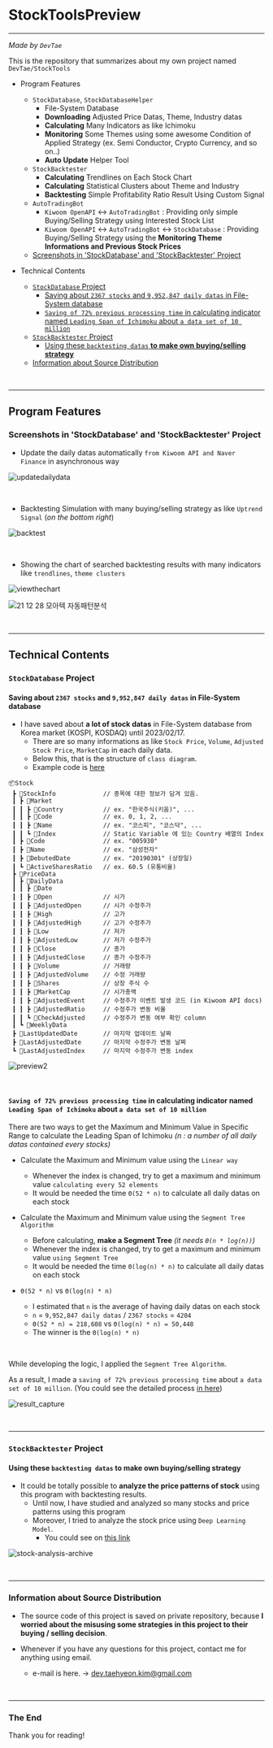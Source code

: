 # StockToolsPreview
-----

*Made by `DevTae`*

This is the repository that summarizes about my own project named `DevTae/StockTools`

- Program Features
  - `StockDatabase`, `StockDatabaseHelper`
    - File-System Database
    - **Downloading** Adjusted Price Datas, Theme, Industry datas
    - **Calculating** Many Indicators as like Ichimoku
    - **Monitoring** Some Themes using some awesome Condition of Applied Strategy (ex. Semi Conductor, Crypto Currency, and so on..)
    - **Auto Update** Helper Tool
  - `StockBacktester`
    - **Calculating** Trendlines on Each Stock Chart
    - **Calculating** Statistical Clusters about Theme and Industry
    - **Backtesting** Simple Profitability Ratio Result Using Custom Signal
  - `AutoTradingBot`
    - `Kiwoom OpenAPI` ↔ `AutoTradingBot` : Providing only simple Buying/Selling Strategy using Interested Stock List
    - `Kiwoom OpenAPI` ↔ `AutoTradingBot` ↔ `StockDatabase` : Providing Buying/Selling Strategy using the **Monitoring Theme Informations and Previous Stock Prices**
  - [Screenshots in 'StockDatabase' and 'StockBacktester' Project](#screenshots-in-stockdatabase-and-stockbacktester-project)

- Technical Contents
  - [`StockDatabase` Project](#stockdatabase-project)
    - [Saving about `2367 stocks` and `9,952,847 daily datas` in File-System database](#saving-about-2367-stocks-and-9952847-daily-datas-in-file-system-database)
    - [`Saving of 72% previous processing time` in calculating indicator named `Leading Span of Ichimoku` about `a data set of 10 million`](#saving-of-72-previous-processing-time-in-calculating-indicator-named-leading-span-of-ichimoku-about-a-data-set-of-10-million)
  - [`StockBacktester` Project](#stockbacktester-project)
    - [Using these `backtesting datas` **to make own buying/selling strategy**](#using-these-backtesting-datas-to-make-own-buyingselling-strategy)
  - [Information about Source Distribution](#information-about-source-distribution)

<!--    - [Adopting `the asynchronous method` on loading stock datas from Kiwoom OpenAPI and Naver Finance](#adopting-the-asynchronous-method-on-loading-stock-datas-from-kiwoom-openapi-and-naver-finance) -->

<br/>

-----

## Program Features

### Screenshots in 'StockDatabase' and 'StockBacktester' Project

- Update the daily datas automatically `from Kiwoom API and Naver Finance` in asynchronous way

![updatedailydata](https://user-images.githubusercontent.com/55177359/222940109-4bb442aa-9ebb-429b-a3f5-9500225dcd30.gif)

<br/>

- Backtesting Simulation with many buying/selling strategy as like `Uptrend Signal` (*on the bottom right*) 

![backtest](https://user-images.githubusercontent.com/55177359/222940351-1cef5cac-c554-4c6e-b07d-32591530f29f.gif)

<br/>

- Showing the chart of searched backtesting results with many indicators like `trendlines`, `theme clusters`

![viewthechart](https://user-images.githubusercontent.com/55177359/222940379-a8a3c1b3-5ab4-4783-9026-75996ae861fa.gif)

![21 12 28 모아텍 자동패턴분석](https://github.com/DevTae/StockToolsPreview/assets/55177359/0a93f669-c543-4c64-995d-a2375571937b)

<br/>

-----

## Technical Contents

### `StockDatabase` Project

#### Saving about `2367 stocks` and `9,952,847 daily datas` in File-System database

- I have saved about **a lot of stock datas** in File-System database from Korea market (KOSPI, KOSDAQ) until 2023/02/17.
  - There are so many informations as like `Stock Price`, `Volume`, `Adjusted Stock Price`, `MarketCap` in each daily data.
  - Below this, that is the structure of `class diagram`.
  - Example code is [here](https://github.com/DevTae/StockDatabasePreview/blob/main/DownloadDailyDatas.md)

```
📦Stock
 ┣ 📂StockInfo             // 종목에 대한 정보가 담겨 있음.
 ┃ ┣ 📂Market
 ┃ ┃ ┣ 📜Country           // ex. "한국주식(키움)", ...
 ┃ ┃ ┣ 📜Code              // ex. 0, 1, 2, ...
 ┃ ┃ ┣ 📜Name              // ex. "코스피", "코스닥", ...
 ┃ ┃ ┗ 📜Index             // Static Variable 에 있는 Country 배열의 Index
 ┃ ┣ 📜Code                // ex. "005930"
 ┃ ┣ 📜Name                // ex. "삼성전자"
 ┃ ┣ 📜DebutedDate         // ex. "20190301" (상장일)
 ┃ ┗ 📜ActiveSharesRatio   // ex. 60.5 (유통비율)
 ┣ 📂PriceData
 ┃ ┣ 📂DailyData
 ┃ ┃ ┣ 📜Date
 ┃ ┃ ┣ 📜Open              // 시가
 ┃ ┃ ┣ 📜AdjustedOpen      // 시가 수정주가
 ┃ ┃ ┣ 📜High              // 고가
 ┃ ┃ ┣ 📜AdjustedHigh      // 고가 수정주가
 ┃ ┃ ┣ 📜Low               // 저가
 ┃ ┃ ┣ 📜AdjustedLow       // 저가 수정주가
 ┃ ┃ ┣ 📜Close             // 종가
 ┃ ┃ ┣ 📜AdjustedClose     // 종가 수정주가
 ┃ ┃ ┣ 📜Volume            // 거래량
 ┃ ┃ ┣ 📜AdjustedVolume    // 수정 거래량
 ┃ ┃ ┣ 📜Shares            // 상장 주식 수
 ┃ ┃ ┣ 📜MarketCap         // 시가총액
 ┃ ┃ ┣ 📜AdjustedEvent     // 수정주가 이벤트 발생 코드 (in Kiwoom API docs)
 ┃ ┃ ┣ 📜AdjustedRatio     // 수정주가 변동 비율
 ┃ ┃ ┗ 📜CheckAdjusted     // 수정주가 변동 여부 확인 column
 ┃ ┗ 📂WeeklyData
 ┣ 📜LastUpdatedDate       // 마지막 업데이트 날짜
 ┣ 📜LastAdjustedDate      // 마지막 수정주가 변동 날짜
 ┗ 📜LastAdjustedIndex     // 마지막 수정주가 변동 index
```

![preview2](https://user-images.githubusercontent.com/55177359/211186525-b162f5e3-0e1a-40c0-af47-057d6e3afd78.png)

<br/>

<!--
#### Adopting `the asynchronous method` on loading stock datas from Kiwoom OpenAPI and Naver Finance

- The program downloads many datas `using asynchronous function` because of the **download limit in Kiwoom OpenAPI**.

  - **Calling Kiwoom API** could download the data of the `adjusting stock price event`, however, there is API limit rule that could download `only 1000 times in 1 hour` *(too slow)*
  
  - **Naver Finance Scraping** does *not have any restriction* on loading *sise* datas [as like this link](https://finance.naver.com/robots.txt), however, there is `not any information about the adjusting stock price event` in *sise* datas
  
  - Finally, I decided to use **both Kiwoom API and Naver Finance** to `improve the loading speed` and `get the information of the adjusting stock price event`

- You could see the running program briefly how to process [at bottom pictures](#features-in-stockdatabase-and-stockbacktester-project)

<br/>
-->

#### `Saving of 72% previous processing time` in calculating indicator named `Leading Span of Ichimoku` about `a data set of 10 million`

There are two ways to get the Maximum and Minimum Value in Specific Range to calculate the Leading Span of Ichimoku *(n : a number of all daily datas contained every stocks)*

  - Calculate the Maximum and Minimum value using the `Linear way`
    - Whenever the index is changed, try to get a maximum and minimum value `calculating every 52 elements`
    - It would be needed the time `Θ(52 * n)` to calculate all daily datas on each stock
  
  - Calculate the Maximum and Minimum value using the `Segment Tree Algorithm`
    - Before calculating, **make a Segment Tree** *(it needs `Θ(n * log(n))`)*
    - Whenever the index is changed, try to get a maximum and minimum value `using Segment Tree`
    - It would be needed the time `Θ(log(n) * n)` to calculate all daily datas on each stock
    
  - `Θ(52 * n)` vs `Θ(log(n) * n)`
    - I estimated that `n` is the average of having daily datas on each stock
    - `n` = `9,952,847 daily datas` / `2367 stocks` = `4204`
    - `Θ(52 * n) = 218,608` vs `Θ(log(n) * n) = 50,448`
    - The winner is the `Θ(log(n) * n)`

<br/>

While developing the logic, I applied the `Segment Tree Algorithm`.

As a result, I made a `saving of 72% previous processing time` about `a data set of 10 million`. (You could see the detailed process [in here](https://github.com/DevTae/StockDatabasePreview/blob/main/SegmentTreeAlgorithm.md))

![result_capture](https://user-images.githubusercontent.com/55177359/222949478-7207a194-ed74-4f76-9d83-62f5a7e43ca6.png)

<br/>

-----

### `StockBacktester` Project

#### Using these `backtesting datas` **to make own buying/selling strategy**

- It could be totally possible to **analyze the price patterns of stock** using this program with backtesting results.
  - Until now, I have studied and analyzed so many stocks and price patterns using this program
  - Moreover, I tried to analyze the stock price using `Deep Learning Model`.
    - You could see on [this link](https://github.com/DevTae/StockPricePredictionPreview)

![stock-analysis-archive](https://user-images.githubusercontent.com/55177359/222942273-c536fc6c-b441-4672-9667-41a61b0d4110.png)

<br/>

-----

### Information about Source Distribution

- The source code of this project is saved on private repository, because **I worried about the misusing some strategies in this project to their buying / selling decision**.

- Whenever if you have any questions for this project, contact me for anything using email.
  - e-mail is here. → dev.taehyeon.kim@gmail.com

<br/>

-----

### The End

Thank you for reading!

